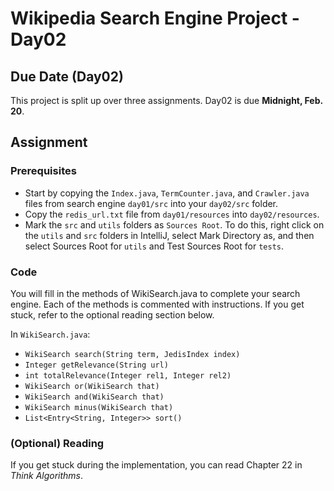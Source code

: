 # Wikipedia Search Engine Project - Day02

## Due Date (Day02)

This project is split up over three assignments.  Day02 is due **Midnight, Feb. 20**.

## Assignment

### Prerequisites

* Start by copying the `Index.java`, `TermCounter.java`, and `Crawler.java` files from search engine `day01/src` into your `day02/src` folder. 
* Copy the `redis_url.txt` file from `day01/resources` into `day02/resources`.
* Mark the `src` and `utils` folders as `Sources Root`.  To do this, right click on the `utils` and `src` folders in IntelliJ, select Mark Directory as, and then select Sources Root for `utils` and Test Sources Root for `tests`.

### Code

You will fill in the methods of WikiSearch.java to complete your search engine.  Each of the methods is commented with instructions.  If you get stuck, refer to the optional reading section below.

In `WikiSearch.java`:

* `WikiSearch search(String term, JedisIndex index)`
* `Integer getRelevance(String url)`
* `int totalRelevance(Integer rel1, Integer rel2)`
* `WikiSearch or(WikiSearch that)`
* `WikiSearch and(WikiSearch that)`
* `WikiSearch minus(WikiSearch that)`
* `List<Entry<String, Integer>> sort()`


### (Optional) Reading

If you get stuck during the implementation, you can read Chapter 22 in *Think Algorithms*.
